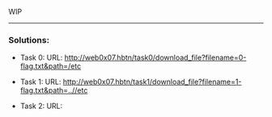 WIP

---
### Solutions:

- Task 0:
	URL: http://web0x07.hbtn/task0/download_file?filename=0-flag.txt&path=/etc

- Task 1:
	URL: http://web0x07.hbtn/task1/download_file?filename=1-flag.txt&path=..//etc

- Task 2:
	URL: 
